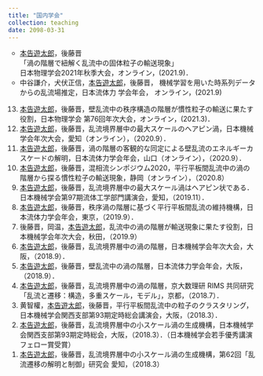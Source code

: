 ```yaml
---
title: "国内学会"
collection: teaching
date: 2098-03-31
---
```

<ul style="list-style-type:circle">
<li>
<u>本告遊太郎</u>，後藤晋 <br>
「渦の階層で紐解く乱流中の固体粒子の輸送現象」 <br>
日本物理学会2021年秋季大会，オンライン，(2021.9)．
</li>
<li>
中谷謙介，犬伏正信，<u>本告遊太郎</u>，後藤晋，
機械学習を用いた時系列データからの乱流場推定，日本流体力 学会年会，
オンライン，(2021.9)
</li>
</ul>
<ol reversed>
<li>
<u>本告遊太郎</u>，後藤晋，壁乱流中の秩序構造の階層が慣性粒子の輸送に果たす役割，日本物理学会 第76回年次大会，オンライン，(2021.3)．
</li>
<li>
<u>本告遊太郎</u>，後藤晋，乱流境界層中の最大スケールのヘアピン渦，日本機械学会年次大会，愛知（オンライン），（2020.9）．
</li>
<li>
<u>本告遊太郎</u>，後藤晋，渦の階層の客観的な同定による壁乱流のエネルギーカスケードの解明，日本流体力学会年会，山口（オンライン），（2020.9）．
</li>
<li>
<u>本告遊太郎</u>，後藤晋，混相流シンポジウム2020，平行平板間乱流中の渦の階層から探る慣性粒子の輸送現象，静岡（オンライン），（2020.8）
</li>
<li>
<u>本告遊太郎</u>，後藤晋，乱流境界層中の最大スケール渦はヘアピン状である．日本機械学会第97期流体工学部門講演会，愛知，（2019.11）．
</li>
<li>
<u>本告遊太郎</u>，後藤晋，秩序渦の階層に基づく平行平板間乱流の維持機構，日本流体力学会年会，東京，（2019.9）．
</li>
<li>
後藤晋，岡温，<u>本告遊太郎</u>，乱流中の渦の階層が輸送現象に果たす役割，日本機械学会年次大会，秋田，（2019.9）
</li>
<li>
<u>本告遊太郎</u>，後藤晋，乱流境界層中の渦の階層，日本機械学会年次大会，大阪，（2018.9）．
</li>
<li>
<u>本告遊太郎</u>，後藤晋，壁乱流中の渦の階層，日本流体力学会年会，大阪，（2018.9）．
</li>
<li>
<u>本告遊太郎</u>，後藤晋，乱流境界層中の渦の階層，京大数理研 RIMS 共同研究「乱流と遷移：構造，多重スケール，モデル」，京都，（2018.7）．
</li>
<li>
黄智權，<u>本告遊太郎</u>，後藤晋，平行平板間乱流中の粒子のクラスタリング，日本機械学会関西支部第93期定時総会講演会，大阪，（2018.3）．
</li>
<li>
<u>本告遊太郎</u>，後藤晋，乱流境界層中の小スケール渦の生成機構，日本機械学会関西支部第93期定時総会，大阪，（2018.3）．（日本機械学会若手優秀講演フェロー賞受賞）
</li>
<li>
<u>本告遊太郎</u>，後藤晋，乱流境界層中の小スケール渦の生成機構，第62回「乱流遷移の解明と制御」研究会 愛知，（2018.3）
</li>
</ol>
